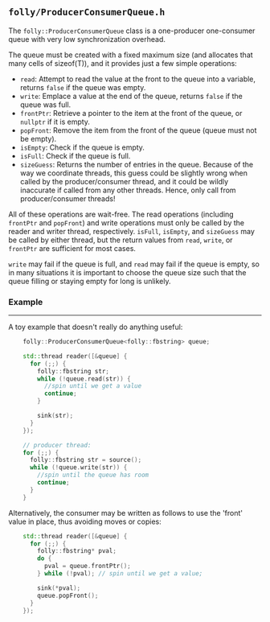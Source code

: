 `folly/ProducerConsumerQueue.h`
-------------------------------

The `folly::ProducerConsumerQueue` class is a one-producer
one-consumer queue with very low synchronization overhead.

The queue must be created with a fixed maximum size (and allocates
that many cells of sizeof(T)), and it provides just a few simple
operations:

 * `read`: Attempt to read the value at the front to the queue into a variable,
           returns `false` if the queue was empty.
 * `write`: Emplace a value at the end of the queue, returns `false` if the
            queue was full.
 * `frontPtr`: Retrieve a pointer to the item at the front of the queue, or
               `nullptr` if it is empty.
 * `popFront`: Remove the item from the front of the queue (queue must not be
               empty).
 * `isEmpty`: Check if the queue is empty.
 * `isFull`: Check if the queue is full.
 * `sizeGuess`: Returns the number of entries in the queue. Because of the
                way we coordinate threads, this guess could be slightly wrong
                when called by the producer/consumer thread, and it could be
                wildly inaccurate if called from any other threads. Hence,
                only call from producer/consumer threads!

All of these operations are wait-free.  The read operations (including
`frontPtr` and `popFront`) and write operations must only be called by the
reader and writer thread, respectively. `isFull`, `isEmpty`, and `sizeGuess`
may be called by either thread, but the return values from `read`, `write`, or
`frontPtr` are sufficient for most cases.

`write` may fail if the queue is full, and `read` may fail if the queue is
empty, so in many situations it is important to choose the queue size such that
the queue filling  or staying empty for long is unlikely.

### Example
***

A toy example that doesn't really do anything useful:

``` Cpp
    folly::ProducerConsumerQueue<folly::fbstring> queue;

    std::thread reader([&queue] {
      for (;;) {
        folly::fbstring str;
        while (!queue.read(str)) {
          //spin until we get a value
          continue;
        }

        sink(str);
      }
    });

    // producer thread:
    for (;;) {
      folly::fbstring str = source();
      while (!queue.write(str)) {
        //spin until the queue has room
        continue;
      }
    }
```

Alternatively, the consumer may be written as follows to use the 'front' value
in place, thus avoiding moves or copies:

``` Cpp
    std::thread reader([&queue] {
      for (;;) {
        folly::fbstring* pval;
        do {
          pval = queue.frontPtr();
        } while (!pval); // spin until we get a value;

        sink(*pval);
        queue.popFront();
      }
    });
```
